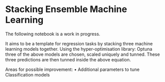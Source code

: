 # Stacking Ensemble Machine Learning

The following notebook is a work in progress. 

It aims to be a template for regression tasks by stacking three machine learning models together. 
Using the hyper-optimisation library: Optuna three of the above models are chosen, scaled uniquely and tunned.  These three predictions are then tunned inside the above equation. 

Areas for possible improvement: 
	• Additional parameters to tune
Classification models 
